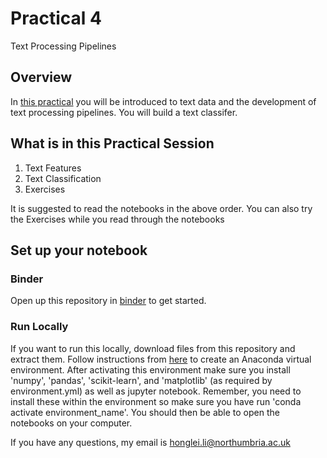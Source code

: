 # Practical 4
Text Processing Pipelines

## Overview
In [this practical](https://github.com/Hongleili/KF5012-AI-Stream/tree/main/Week%2004%20Practical) you will be introduced to text data and the development of text processing pipelines. You will build a text classifer.

## What is in this Practical Session
1. Text Features
2. Text Classification
3. Exercises

It is suggested to read the notebooks in the above order. You can also try the Exercises while you read through the notebooks

## Set up your notebook
### Binder
Open up this repository in [binder](https://gesis.mybinder.org/binder/v2/gh/KF5012-AI2021/Practical4/08902dc48eaebcadd0f40afa3fa57a46d7cb4128) to get started.

### Run Locally
If you want to run this locally, download files from this repository and extract them. Follow instructions from [here](https://youtu.be/9JH0LXGBRV8) to create an Anaconda virtual environment. After activating this environment make sure you install 'numpy', 'pandas', 'scikit-learn', and 'matplotlib' (as required by environment.yml) as well as jupyter notebook. Remember, you need to install these within the environment so make sure you have run 'conda activate environment_name'. You should then be able to open the notebooks on your computer.


If you have any questions, my email is honglei.li@northumbria.ac.uk
